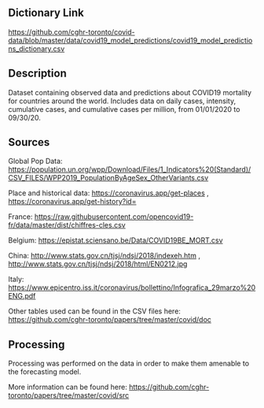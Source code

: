 ## Dictionary Link
https://github.com/cghr-toronto/covid-data/blob/master/data/covid19_model_predictions/covid19_model_predictions_dictionary.csv

## Description
Dataset containing observed data and predictions about COVID19 mortality for countries around the world. Includes data 
on daily cases, intensity, cumulative cases, and cumulative cases per million, from 01/01/2020 to 09/30/20. 

## Sources
Global Pop Data: https://population.un.org/wpp/Download/Files/1_Indicators%20(Standard)/CSV_FILES/WPP2019_PopulationByAgeSex_OtherVariants.csv

Place and historical data: https://coronavirus.app/get-places , https://coronavirus.app/get-history?id=

France: https://raw.githubusercontent.com/opencovid19-fr/data/master/dist/chiffres-cles.csv

Belgium: https://epistat.sciensano.be/Data/COVID19BE_MORT.csv

China: http://www.stats.gov.cn/tjsj/ndsj/2018/indexeh.htm , http://www.stats.gov.cn/tjsj/ndsj/2018/html/EN0212.jpg

Italy: https://www.epicentro.iss.it/coronavirus/bollettino/Infografica_29marzo%20ENG.pdf

Other tables used can be found in the CSV files here:
https://github.com/cghr-toronto/papers/tree/master/covid/doc

## Processing
Processing was performed on the data in order to make them amenable to the forecasting model.

More information can be found here:
https://github.com/cghr-toronto/papers/tree/master/covid/src
